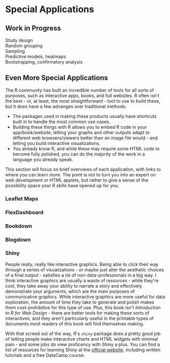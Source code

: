 # Special Applications
## Work in Progress
Study design  
Random grouping  
Sampling  
Predictive models, heatmaps  
Bootstrapping, confirmatory analysis  

## Even More Special Applications
The R community has built an incredible number of tools for all sorts of purposes, such as interactive apps, books, and full websites. R often isn't the best - or, at least, the most straightforward - tool to use to build these, but it does have a few advanges over traditional methods:

* The packages used in making these products usually have shortcuts built in to handle the most common use cases.
* Building these things with R allows you to embed R code in your app/book/website, letting your graphs and other outputs adapt to different web browsers/viewers better than an image file would - and letting you build interactive visualizations.
* You already know R, and while these may require some HTML code to become fully polished, you can do the majority of the work in a language you already speak.

This section will focus on brief overviews of each application, with links to where you can learn more. The point is not to turn you into an expert on web development or HTML applets, but rather to give a sense of the possibility space your R skills have opened up for you.

### Leaflet Maps

### FlexDashboard

### Bookdown

### Blogdown


### Shiny
People really, really like interactive graphics. Being able to click their way through a series of visualizations - or maybe just alter the aesthetic choices of a final output - satisfies a lot of non-data-professionals in a big way. I think interactive graphics are usually a waste of resources - while they're cool, they take away your ability to narrate a story and effectively demonstrate your arguments, which are the main purposes of communicative graphics. While interactive graphics are more useful for data exploration, the amount of time they take to generate and polish makes them cost-prohibitive for this type of use. Plus, this book isn't _Introduction to R for Web Design_ - there are better tools for making these sorts of interactives, and they aren't particularly useful in the printable types of documents most readers of this book will find themselves making.

With that screed out of the way, R's `shiny` package does a pretty good job of letting people make interactive charts and HTML widgets with minimal pain - and some jobs do view proficency with Shiny a plus. You can find a list of resources for learning Shiny at the [official website](https://shiny.rstudio.com/), including written tutorials and a free DataCamp course.
